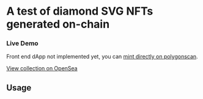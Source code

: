 # A test of diamond SVG NFTs generated on-chain



### Live Demo


Front end dApp not implemented yet, you can [mint directly on polygonscan](https://polygonscan.com/address/0x98c140535a233c069Ec661443f9ef2dA011A888c#writeContract). 

[View collection on OpenSea](https://opensea.io/collection/diamondnfttest)


## Usage

